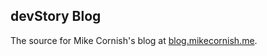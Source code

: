 ## devStory Blog


The source for Mike Cornish's blog at [blog.mikecornish.me](http://blog.mikecornish.me).
